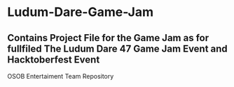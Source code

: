 # Ludum-Dare-Game-Jam
## Contains Project File for the Game Jam as for fullfiled The Ludum Dare 47 Game Jam Event and Hacktoberfest Event
OSOB Entertaiment Team Repository

